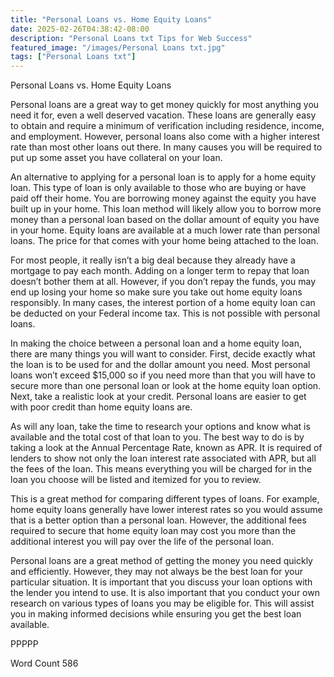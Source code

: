 ```yaml
---
title: "Personal Loans vs. Home Equity Loans"
date: 2025-02-26T04:38:42-08:00
description: "Personal Loans txt Tips for Web Success"
featured_image: "/images/Personal Loans txt.jpg"
tags: ["Personal Loans txt"]
---
```


Personal Loans vs. Home Equity Loans

Personal loans are a great way to get money quickly for most anything you need it for, even a well deserved vacation. These loans are generally easy to obtain and require a minimum of verification including residence, income, and employment. However, personal loans also come with a higher interest rate than most other loans out there. In many causes you will be required to put up some asset you have collateral on your loan.

An alternative to applying for a personal loan is to apply for a home equity loan. This type of loan is only available to those who are buying or have paid off their home. You are borrowing money against the equity you have built up in your home. This loan method will likely allow you to borrow more money than a personal loan based on the dollar amount of equity you have in your home. Equity loans are available at a much lower rate than personal loans. The price for that comes with your home being attached to the loan. 

For most people, it really isn’t a big deal because they already have a mortgage to pay each month. Adding on a longer term to repay that loan doesn’t bother them at all. However, if you don’t repay the funds, you may end up losing your home so make sure you take out home equity loans responsibly. In many cases, the interest portion of a home equity loan can be deducted on your Federal income tax. This is not possible with personal loans. 

In making the choice between a personal loan and a home equity loan, there are many things you will want to consider. First, decide exactly what the loan is to be used for and the dollar amount you need. Most personal loans won’t exceed $15,000 so if you need more than that you will have to secure more than one personal loan or look at the home equity loan option. Next, take a realistic look at your credit. Personal loans are easier to get with poor credit than home equity loans are. 

As will any loan, take the time to research your options and know what is available and the total cost of that loan to you. The best way to do is by taking a look at the Annual Percentage Rate, known as APR. It is required of lenders to show not only the loan interest rate associated with APR, but all the fees of the loan. This means everything you will be charged for in the loan you choose will be listed and itemized for you to review. 

This is a great method for comparing different types of loans. For example, home equity loans generally have lower interest rates so you would assume that is a better option than a personal loan. However, the additional fees required to secure that home equity loan may cost you more than the additional interest you will pay over the life of the personal loan. 

Personal loans are a great method of getting the money you need quickly and efficiently. However, they may not always be the best loan for your particular situation. It is important that you discuss your loan options with the lender you intend to use. It is also important that you conduct your own research on various types of loans you may be eligible for. This will assist you in making informed decisions while ensuring you get the best loan available. 

PPPPP

Word Count 586





